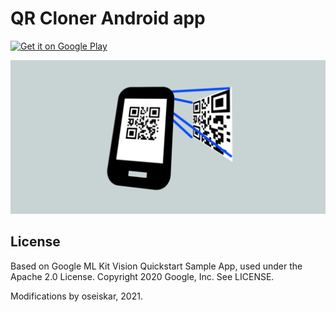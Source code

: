 # QR Cloner Android app

<a href='https://play.google.com/store/apps/details?id=xyz.osei.qrcloner'><img alt='Get it on Google Play' src='https://play.google.com/intl/en_us/badges/static/images/badges/en_badge_web_generic.png'  width='200px'/></a>

![Feature graphic](./app/src/main/playstore_feature_graphic.png)

## License

Based on Google ML Kit Vision Quickstart Sample App, used under the Apache 2.0 License.
Copyright 2020 Google, Inc. See LICENSE.

Modifications by oseiskar, 2021.
